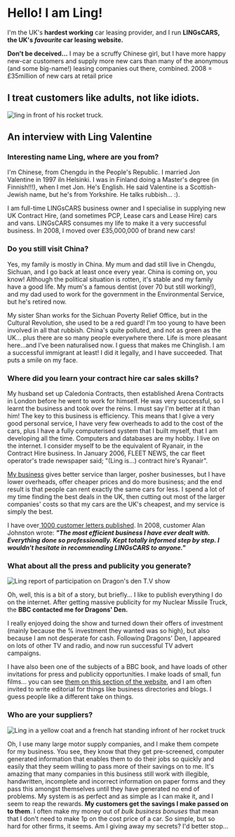 <!-- ---
slug: blog-two
title: My Second Blog
description: This Description Of My Second Blog.
date: 25-September-2020
--- -->

# Hello! I am Ling!

I'm the UK's **hardest working** car leasing provider, and I run **LINGsCARS, the UK's _favourite_ car leasing website.** 


**Don't be deceived...** I may be a scruffy Chinese girl, but I have more happy new-car customers and supply more new cars than many of the anonymous (and some big-name!) leasing companies out there, combined.
2008 = £35million of new cars at retail price

## I treat customers like adults, not like idiots.

![ling in front of his rocket truck.](https://www.lingscars.com/images/promo/ling_rocket_620.jpg "Ling in front of his rocket truck.")


## An interview with Ling Valentine

### Interesting name Ling, where are you from?

I'm Chinese, from Chengdu in the People's Republic. I married Jon Valentine in 1997 iIn Helsinki. I was in Finland doing a Master's degree (in Finnish!!!), when I met Jon. He's English. He said Valentine is a Scottish-Jewish name, but he's from Yorkshire. He talks rubbish... :).


I am full-time LINGsCARS business owner and I specialise in supplying new UK Contract Hire, (and sometimes PCP, Lease cars and Lease Hire) cars and vans. LINGsCARS consumes my life to make it a very successful business. In 2008, I moved over £35,000,000 of brand new cars!


### Do you still visit China?

Yes, my family is mostly in China. My mum and dad still live in Chengdu, Sichuan, and I go back at least once every year. China is coming on, you know! Although the political situation is rotten, it's stable and my family have a good life. My mum's a famous dentist (over 70 but still working!), and my dad used to work for the government in the Environmental Service, but he's retired now.


My sister Shan works for the Sichuan Poverty Relief Office, but in the Cultural Revolution, she used to be a red guard! I'm too young to have been involved in all that rubbish. China's quite polluted, and not as green as the UK... plus there are so many people everywhere there. Life is more pleasant here...and I've been naturalised now. I guess that makes me Chinglish. I am a successful immigrant at least! I did it legally, and I have succeeded. That puts a smile on my face.

### Where did you learn your contract hire car sales skills?

My husband set up Caledonia Contracts, then established Arena Contracts in London before he went to work for himself. He was very successful, so I learnt the business and took over the reins. I must say I'm better at it than him! The key to this business is efficiency. This means that I give a very good personal service, I have very few overheads to add to the cost of the cars, plus I have a fully computerised system that I built myself, that I am developing all the time. Computers and databases are my hobby. I live on the internet. I consider myself to be the equivalent of Ryanair, in the Contract Hire business. In January 2006, FLEET NEWS, the car fleet operator's trade newspaper said; "(Ling is...) contract hire's Ryanair".

[My business](https://www.lingscars.com) gives better service than larger, posher businesses, but I have lower overheads, offer cheaper prices and do more business; and the end result is that people can rent exactly the same cars for less. I spend a lot of my time finding the best deals in the UK, then cutting out most of the larger companies' costs so that my cars are the UK's cheapest, and my service is simply the best.

I have over[ 1000 customer letters published](https://www.lingscars.com/letters). In 2008, customer Alan Johnston wrote: **_"The most efficient business I have ever dealt with. Everything done so professionally. Kept totally informed step by step. I wouldn't hesitate in recommending LINGsCARS to anyone."_**

### What about all the press and publicity you generate?

![Ling report of participation on Dragon's den T.V show](https://www.lingscars.com/images/ling/dragons_den.jpg "BBC report of Ling's participation") 

Oh, well, this is a bit of a story, but briefly... I like to publish everything I do on the internet. After getting massive publicity for my Nuclear Missile Truck, the **BBC contacted me for Dragons' Den.**

I really enjoyed doing the show and turned down their offers of investment (mainly because the % investment they wanted was so high), but also because I am not desperate for cash. Following Dragons' Den, I appeared on lots of other TV and radio, and now run successful TV advert campaigns.

I have also been one of the subjects of a BBC book, and have loads of other invitations for press and publicity opportunities. I make loads of small, fun films... you can see [them on this section of the website](https://www.lingscars.com/movies), and I am often invited to write editorial for things like business directories and blogs. I guess people like a different take on things.

### Who are your suppliers?


![Ling in a yellow coat and a french hat standing infront of her rocket truck](https://www.lingscars.com/images/ling/iamling2.jpg "Ling with her rocket truck")

Oh, I use many large motor supply companies, and I make them compete for my business. You see, they know that they get pre-screened, computer generated information that enables them to do their jobs so quickly and easily that they seem willing to pass more of their savings on to me. It's amazing that many companies in this business still work with illegible, handwritten, incomplete and incorrect information on paper forms and they pass this amongst themselves until they have generated no end of problems. My system is as perfect and as simple as I can make it, and I seem to reap the rewards. **My customers get the savings I make passed on to them**. I often make my money out of _bulk business bonuses_ that mean that I don't need to make 1p on the cost price of a car. So simple, but so hard for other firms, it seems. Am I giving away my secrets? I'd better stop...

